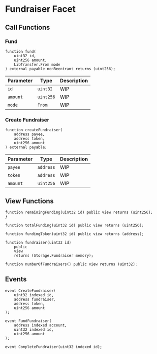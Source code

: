 # Fundraiser Facet

## Call Functions

### Fund

```solidity
function fund(
    uint32 id,
    uint256 amount,
    LibTransfer.From mode
) external payable nonReentrant returns (uint256);
```

| Parameter | Type      | Description |
|-----------|-----------|-------------|
| `id`      | `uint32`  | WIP         |
| `amount`  | `uint256` | WIP         |
| `mode`    | `From`    | WIP         |

### Create Fundraiser

```solidity
function createFundraiser(
    address payee,
    address token,
    uint256 amount
) external payable;
```

| Parameter | Type      | Description |
|-----------|-----------|-------------|
| `payee`   | `address` | WIP         |
| `token`   | `address` | WIP         |
| `amount`  | `uint256` | WIP         |

## View Functions

```solidity
function remainingFunding(uint32 id) public view returns (uint256);
}

function totalFunding(uint32 id) public view returns (uint256);

function fundingToken(uint32 id) public view returns (address);

function fundraiser(uint32 id)
    public
    view
    returns (Storage.Fundraiser memory);

function numberOfFundraisers() public view returns (uint32);
```

## Events

```solidity
event CreateFundraiser(
    uint32 indexed id,
    address fundraiser,
    address token,
    uint256 amount
);

event FundFundraiser(
    address indexed account,
    uint32 indexed id,
    uint256 amount
);

event CompleteFundraiser(uint32 indexed id);
```
